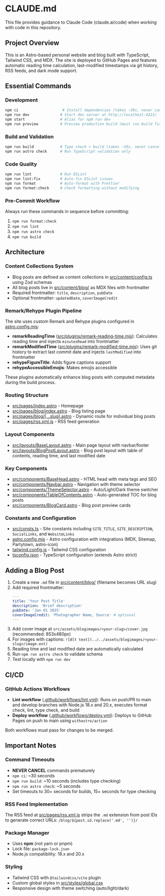 # CLAUDE.md

This file provides guidance to Claude Code (claude.ai/code) when working with code in this repository.

## Project Overview

This is an Astro-based personal website and blog built with TypeScript, Tailwind CSS, and MDX. The site is deployed to GitHub Pages and features automatic reading time calculation, last-modified timestamps via git history, RSS feeds, and dark mode support.

## Essential Commands

### Development
```bash
npm ci                    # Install dependencies (takes ~30s, never cancel)
npm run dev              # Start dev server at http://localhost:4321/
npm start                # Alias for npm run dev
npm run preview          # Preview production build (must run build first)
```

### Build and Validation
```bash
npm run build            # Type check + build (takes ~10s, never cancel)
npm run astro check      # Run TypeScript validation only
```

### Code Quality
```bash
npm run lint             # Run ESLint
npm run lint:fix         # Auto-fix ESLint issues
npm run format           # Auto-format with Prettier
npm run format:check     # Check formatting without modifying
```

### Pre-Commit Workflow
Always run these commands in sequence before committing:
1. `npm run format:check`
2. `npm run lint`
3. `npm run astro check`
4. `npm run build`

## Architecture

### Content Collections System
- Blog posts are defined as content collections in [src/content/config.ts](src/content/config.ts) using Zod schemas
- All blog posts live in [src/content/blog/](src/content/blog/) as MDX files with frontmatter
- Required frontmatter: `title`, `description`, `pubDate`
- Optional frontmatter: `updatedDate`, `coverImageCredit`

### Remark/Rehype Plugin Pipeline
The site uses custom Remark and Rehype plugins configured in [astro.config.mjs](astro.config.mjs):
- **remarkReadingTime** ([src/plugins/remark-reading-time.mjs](src/plugins/remark-reading-time.mjs)): Calculates reading time and injects `minutesRead` into frontmatter
- **remarkModifiedTime** ([src/plugins/remark-modified-time.mjs](src/plugins/remark-modified-time.mjs)): Uses git history to extract last commit date and injects `lastModified` into frontmatter
- **rehypeFigureTitle**: Adds figure captions support
- **rehypeAccessibleEmojis**: Makes emojis accessible

These plugins automatically enhance blog posts with computed metadata during the build process.

### Routing Structure
- [src/pages/index.astro](src/pages/index.astro) - Homepage
- [src/pages/blog/index.astro](src/pages/blog/index.astro) - Blog listing page
- [src/pages/blog/[...slug].astro](src/pages/blog/[...slug].astro) - Dynamic route for individual blog posts
- [src/pages/rss.xml.js](src/pages/rss.xml.js) - RSS feed generation

### Layout Components
- [src/layouts/BaseLayout.astro](src/layouts/BaseLayout.astro) - Main page layout with navbar/footer
- [src/layouts/BlogPostLayout.astro](src/layouts/BlogPostLayout.astro) - Blog post layout with table of contents, reading time, and last modified date

### Key Components
- [src/components/BaseHead.astro](src/components/BaseHead.astro) - HTML head with meta tags and SEO
- [src/components/Navbar.astro](src/components/Navbar.astro) - Navigation with theme selector
- [src/components/ThemeSelector.astro](src/components/ThemeSelector.astro) - Auto/Light/Dark theme switcher
- [src/components/TableOfContents.astro](src/components/TableOfContents.astro) - Auto-generated TOC for blog posts
- [src/components/BlogCard.astro](src/components/BlogCard.astro) - Blog post preview cards

### Constants and Configuration
- [src/consts.ts](src/consts.ts) - Site constants including `SITE_TITLE`, `SITE_DESCRIPTION`, `SocialLinks`, and `WebsiteLinks`
- [astro.config.mjs](astro.config.mjs) - Astro configuration with integrations (MDX, Sitemap, Partytown, astro-icon)
- [tailwind.config.js](tailwind.config.js) - Tailwind CSS configuration
- [tsconfig.json](tsconfig.json) - TypeScript configuration (extends Astro strict)

## Adding a Blog Post

1. Create a new `.md` file in [src/content/blog/](src/content/blog/) (filename becomes URL slug)
2. Add required frontmatter:
   ```yaml
   ---
   title: 'Your Post Title'
   description: 'Brief description'
   pubDate: 'Jan 01 2025'
   coverImageCredit: 'Photographer Name, Source' # optional
   ---
   ```
3. Add cover image at `src/assets/blogimages/<your-slug>/cover.jpg` (recommended: 853x480px)
4. For images with captions: `![Alt text](../../assets/blogimages/<your-slug>/image.ext)`
5. Reading time and last modified date are automatically calculated
6. Run `npm run astro check` to validate schema
7. Test locally with `npm run dev`

## CI/CD

### GitHub Actions Workflows
- **Lint workflow** ([.github/workflows/lint.yml](.github/workflows/lint.yml)): Runs on push/PR to main and develop branches with Node.js 18.x and 20.x, executes format check, lint, type check, and build
- **Deploy workflow** ([.github/workflows/deploy.yml](.github/workflows/deploy.yml)): Deploys to GitHub Pages on push to main using `withastro/action`

Both workflows must pass for changes to be merged.

## Important Notes

### Command Timeouts
- **NEVER CANCEL** commands prematurely
- `npm ci`: ~30 seconds
- `npm run build`: ~10 seconds (includes type checking)
- `npm run astro check`: ~5 seconds
- Set timeouts to 30+ seconds for builds, 15+ seconds for type checking

### RSS Feed Implementation
The RSS feed at [src/pages/rss.xml.js](src/pages/rss.xml.js) strips the `.md` extension from post IDs to generate correct URLs: `/blog/${post.id.replace('.md', '')}/`

### Package Manager
- Uses **npm** (not yarn or pnpm)
- Lock file: `package-lock.json`
- Node.js compatibility: 18.x and 20.x

### Styling
- Tailwind CSS with `@tailwindcss/vite` plugin
- Custom global styles in [src/styles/global.css](src/styles/global.css)
- Responsive design with theme switching (auto/light/dark)
